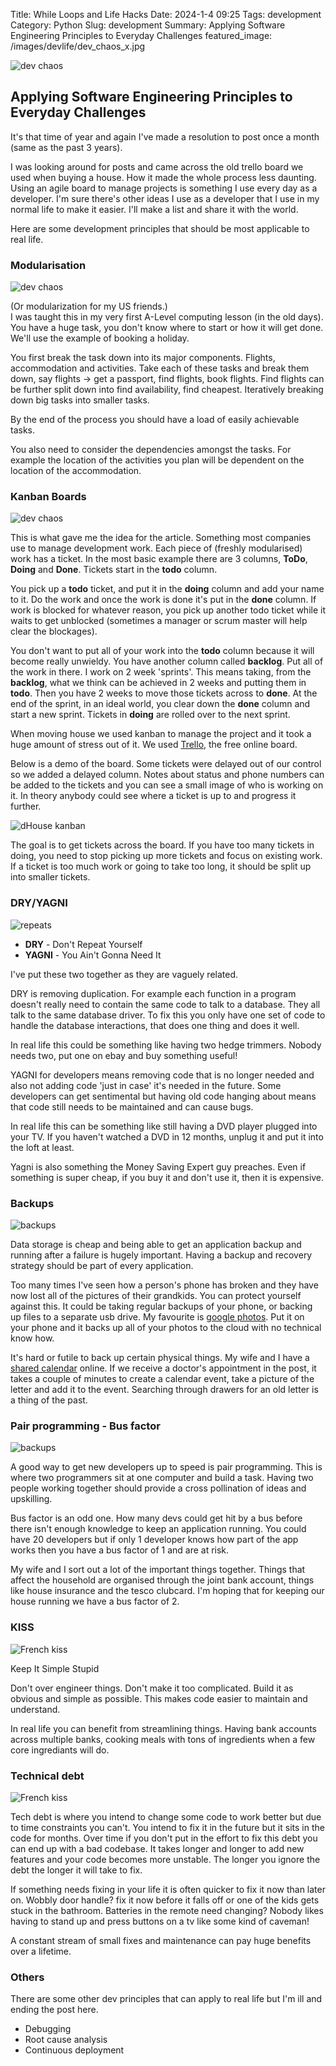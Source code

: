 Title: While Loops and Life Hacks
Date: 2024-1-4 09:25
Tags: development
Category: Python
Slug: development
Summary: Applying Software Engineering Principles to Everyday Challenges
featured_image: /images/devlife/dev_chaos_x.jpg

![dev chaos]({static}/images/devlife/dev_chaos.jpg)  

## Applying Software Engineering Principles to Everyday Challenges

It's that time of year and again I've made a resolution to post once a month (same as the past 3 years).  

I was looking around for posts and came across the old trello board we used when buying a house. How it made the whole process less daunting. Using an agile board to manage projects is something I use every day as a developer. I'm sure there's other ideas I use as a developer that I use in my normal life to make it easier. I'll make a list and share it with the world.

Here are some development principles that should be most applicable to real life.

### Modularisation
![dev chaos]({static}/images/devlife/99_problems.jpg)

(Or modularization for my US friends.)  
I was taught this in my very first A-Level computing lesson (in the old days). You have a huge task, you don't know where to start or how it will get done.
We'll use the example of booking a holiday.

You first break the task down into its major components. Flights, accommodation and activities.
Take each of these tasks and break them down, say flights -> get a passport, find flights, book flights.
Find flights can be further split down into find availability, find cheapest. Iteratively breaking down big tasks into smaller tasks. 

By the end of the process you should have a load of easily achievable tasks. 

You also need to consider the dependencies amongst the tasks. For example the location of the activities you plan will be dependent on the location of the accommodation.

### Kanban Boards
![dev chaos]({static}/images/devlife/kanban_board.jpg)  

This is what gave me the idea for the article. Something most companies use to manage development work.
Each piece of (freshly modularised) work has a ticket. In the most basic example there are 3 columns, **ToDo**, **Doing** and **Done**.
Tickets start in the **todo** column.

You pick up a **todo** ticket, and put it in the **doing** column and add your name to it. Do the work and once the work is done it's put in the **done** column.
If work is blocked for whatever reason, you pick up another todo ticket while it waits to get unblocked (sometimes a manager or scrum master will help clear the blockages).

You don't want to put all of your work into the **todo** column because it will become really unwieldy. You have another column called **backlog**. Put all of the work in there. 
I work on 2 week 'sprints'. This means taking, from the **backlog**, what we think can be achieved in 2 weeks and putting them in **todo**.
Then you have 2 weeks to move those tickets across to **done**. At the end of the sprint, in an ideal world, you clear down the **done** column and start a new sprint. Tickets in **doing** are rolled over to the next sprint.

When moving house we used kanban to manage the project and it took a huge amount of stress out of it. We used [Trello](https://trello.com/garybake/recommend), the free online board.

Below is a demo of the board. Some tickets were delayed out of our control so we added a delayed column. Notes about status and phone numbers can be added to the tickets and you can see a small image of who is working on it. In theory anybody could see where a ticket is up to and progress it further.

![dHouse kanban]({static}/images/devlife/kanban_house.png)  

The goal is to get tickets across the board. If you have too many tickets in doing, you need to stop picking up more tickets and focus on existing work. If a ticket is too much work or going to take too long, it should be split up into smaller tickets.  

### DRY/YAGNI

![repeats]({static}/images/devlife/repeats.jpg)  

 - **DRY** - Don't Repeat Yourself  
 - **YAGNI** - You Ain't Gonna Need It  

I've put these two together as they are vaguely related. 

DRY is removing duplication. For example each function in a program doesn't really need to contain the same code to talk to a database. They all talk to the same database driver. To fix this you only have one set of code to handle the database interactions, that does one thing and does it well.

In real life this could be something like having two hedge trimmers. Nobody needs two, put one on ebay and buy something useful!

YAGNI for developers means removing code that is no longer needed and also not adding code 'just in case' it's needed in the future. Some developers can get sentimental but having old code hanging about means that code still needs to be maintained and can cause bugs.

In real life this can be something like still having a DVD player plugged into your TV. If you haven't watched a DVD in 12 months, unplug it and put it into the loft at least.

Yagni is also something the Money Saving Expert guy preaches. Even if something is super cheap, if you buy it and don't use it, then it is expensive.

### Backups

![backups]({static}/images/devlife/backups.png)

Data storage is cheap and being able to get an application backup and running after a failure is hugely important.
Having a backup and recovery strategy should be part of every application.

Too many times I've seen how a person's phone has broken and they have now lost all of the pictures of their grandkids. You can protect yourself against this.
It could be taking regular backups of your phone, or backing up files to a separate usb drive. 
My favourite is [google photos](https://photos.google.com/). Put it on your phone and it backs up all of your photos to the cloud with no technical know how.

It's hard or futile to back up certain physical things. My wife and I have a [shared calendar](https://calendar.google.com/) online. If we receive a doctor's appointment in the post, it takes a couple of minutes to create a calendar event, take a picture of the letter and add it to the event. Searching through drawers for an old letter is a thing of the past.

### Pair programming - Bus factor

![backups]({static}/images/devlife/speed_bus.jpg)

A good way to get new developers up to speed is pair programming. This is where two programmers sit at one computer and build a task. Having two people working together should provide a cross pollination of ideas and upskilling.

Bus factor is an odd one. How many devs could get hit by a bus before there isn't enough knowledge to keep an application running. You could have 20 developers but if only 1 developer knows how part of the app works then you have a bus factor of 1 and are at risk.

My wife and I sort out a lot of the important things together. Things that affect the household are organised through the joint bank account, things like house insurance and the tesco clubcard. I'm hoping that for keeping our house running we have a bus factor of 2.

### KISS

![French kiss]({static}/images/devlife/french_kiss.png)

Keep It Simple Stupid

Don't over engineer things. Don't make it too complicated. Build it as obvious and simple as possible. This makes code easier to maintain and understand.

In real life you can benefit from streamlining things. Having bank accounts across multiple banks, cooking meals with tons of ingredients when a few core ingrediants will do.

### Technical debt

![French kiss]({static}/images/devlife/tech_debt.jpg)

Tech debt is where you intend to change some code to work better but due to time constraints you can't. You intend to fix it in the future but it sits in the code for months. Over time if you don't put in the effort to fix this debt you can end up with a bad codebase. It takes longer and longer to add new features and your code becomes more unstable. The longer you ignore the debt the longer it will take to fix.

If something needs fixing in your life it is often quicker to fix it now than later on. Wobbly door handle? fix it now before it falls off or one of the kids gets stuck in the bathroom. Batteries in the remote need changing? Nobody likes having to stand up and press buttons on a tv like some kind of caveman!

A constant stream of small fixes and maintenance can pay huge benefits over a lifetime.

### Others

There are some other dev principles that can apply to real life but I'm ill and ending the post here.

 - Debugging
 - Root cause analysis
 - Continuous deployment
